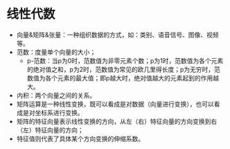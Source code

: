 # 线性代数

* 向量&矩阵&张量：一种组织数据的方式，如：类别、语音信号、图像、视频等。
* 范数：度量单个向量的大小；
  * p-范数：当p为0时，范数值为非零元素个数；p为1时，范数值为各个元素的绝对值之和，p为2时，范数值为常见的欧几里得长度；p为无穷时，范数值为各个元素的最大值；即p越大时，绝对值越大的元素起到的作用越大。
* 内积：两个向量之间的关系。
* 矩阵运算是一种线性变换，既可以看成是对数据（向量进行变换），也可以看成是对坐标系进行变换。
* 矩阵的特征向量表示线性变换的方向，从左（右）特征向量的方向变换到右（左）特征向量的方向；
* 特征值则代表了具体某个方向变换的伸缩系数。
